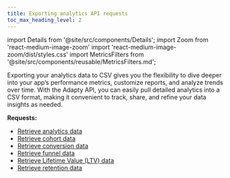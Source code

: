 ```yaml
---
title: Exporting analytics API requests
toc_max_heading_level: 2
---
```


import Details from '@site/src/components/Details';
import Zoom from 'react-medium-image-zoom'
import 'react-medium-image-zoom/dist/styles.css'
import MetricsFilters from '@site/src/components/reusable/MetricsFilters.md';

Exporting your analytics data to CSV gives you the flexibility to dive deeper into your app’s performance metrics, customize reports, and analyze trends over time. With the Adapty API, you can easily pull detailed analytics into a CSV format, making it convenient to track, share, and refine your data insights as needed.

**Requests:**

- [Retrieve analytics data](export-analytics-api-retrieve-analytics-data)
- [Retrieve cohort data](export-analytics-api-retrieve-cohort-data)
- [Retrieve conversion data](export-analytics-api-retrieve-conversion-data)
- [Retrieve funnel data](export-analytics-api-retrieve-funnel-data)
- [Retrieve Lifetime Value (LTV) data](export-analytics-api-retrieve-ltv)
- [Retrieve retention data](export-analytics-api-retrieve-retention-data)
